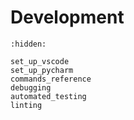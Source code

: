 # Development

```{toctree}
:hidden:

set_up_vscode
set_up_pycharm
commands_reference
debugging
automated_testing
linting
```
